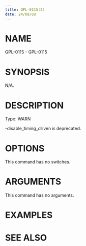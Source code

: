 ```yaml
---
title: GPL-0115(2)
date: 24/09/08
---
```


# NAME

GPL-0115 - GPL-0115

# SYNOPSIS

N/A.

# DESCRIPTION

Type: WARN

-disable_timing_driven is deprecated.

# OPTIONS

This command has no switches.

# ARGUMENTS

This command has no arguments.

# EXAMPLES

# SEE ALSO
